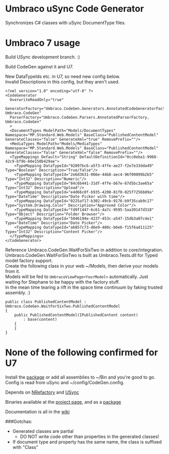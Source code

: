 # Umbraco uSync Code Generator

Synchronizes C# classes with uSync DocumentType files.

# Umbraco 7 usage

Build USync development branch. :)  

Build CodeGen against it and U7.  

New DataTypeIds etc. in U7, so need new config below.  
Invalid Descriptions in this config, but they aren't used.  

    <?xml version="1.0" encoding="utf-8" ?>
    <CodeGenerator 
      OverwriteReadOnly="true"
      GeneratorFactory="Umbraco.CodeGen.Generators.AnnotatedCodeGeneratorFactory, Umbraco.CodeGen"
      ParserFactory="Umbraco.CodeGen.Parsers.AnnotatedParserFactory, Umbraco.CodeGen"
      >
      <DocumentTypes ModelPath="Models/DocumentTypes" Namespace="MP.Standard.Web.Models" BaseClass="PublishedContentModel" GenerateClasses="false" GenerateXml="true" RemovePrefix=""/>
      <MediaTypes ModelPath="Models/MediaTypes" Namespace="MP.Standard.Web.Models" BaseClass="PublishedContentModel" GenerateClasses="false" GenerateXml="false" RemovePrefix=""/>
      <TypeMappings Default="String" DefaultDefinitionId="0cc0eba1-9960-42c9-bf9b-60e150b429ae">
        <TypeMapping DataTypeId="92897bc6-a5f3-4ffe-ae27-f2e7e33dda49" Type="Boolean" Description="True/false"/>
        <TypeMapping DataTypeId="2e6d3631-066e-44b8-aec4-96f09099b2b5" Type="Int32" Description="Numeric"/>
        <TypeMapping DataTypeId="84c6b441-31df-4ffe-b67e-67d5bc3ae65a" Type="Int32" Description="Upload"/>
        <TypeMapping DataTypeId="e4d66c0f-b935-4200-81f0-025f7256b89a" Type="DateTime" Description="Date Picker with time"/>
        <TypeMapping DataTypeId="0225af17-b302-49cb-9176-b9f35cab9c17" Type="System.Drawing.Color" Description="Approved Color"/>
        <TypeMapping DataTypeId="fd9f1447-6c61-4a7c-9595-5aa39147d318" Type="Object" Description="Folder Browser"/>
        <TypeMapping DataTypeId="5046194e-4237-453c-a547-15db3a07c4e1" Type="DateTime" Description="Date Picker"/>
        <TypeMapping DataTypeId="a6857c73-d6e9-480c-b6e6-f15f6ad11125" Type="Int32" Description="Content Picker"/>
      </TypeMappings>
    </CodeGenerator>

Reference Umbraco.CodeGen.WaitForSixTwo in addition to core/integration.
Umbraco.CodeGen.WaitForSixTwo is built as Umbraco.Tests.dll for Typed model factory support.  
Create the following class in your web ~/Models, then derive your models from it.  
Models will be fed to `UmbracoViewPage<YourModel>` automatically. Just waiting for Stephane to be happy with the factory stuff.  
In the mean time tearing a rift in the space time continuum by faking trusted assembly. :)  

    public class PublishedContentModel : Umbraco.CodeGen.WaitForSixTwo.PublishedContentModel
    {
        public PublishedContentModel(IPublishedContent content)
            : base(content)
        {
        }
    }


# None of the following confirmed for U7

Install the [package](http://our.umbraco.org/projects/developer-tools/umbraco-codegen) or add all assemblies to ~/Bin and you're good to go.
Config is read from uSync and ~/config/CodeGen.config.

Depends on [NRefactory](https://github.com/icsharpcode/NRefactory) and [USync](https://github.com/KevinJump/jumps.umbraco.usync)

Binaries available at the [project page](http://lars-erik.github.io/Umbraco.CodeGen/), and as a [package](http://our.umbraco.org/projects/developer-tools/umbraco-codegen)

Documentation is all in the [wiki](https://github.com/lars-erik/Umbraco.CodeGen/wiki)

###Gotchas:
* Generated classes are partial
    * DO NOT write code other than properties in the generated classes!
* If document type and property has the same name,
    the class is suffixed with "Class"